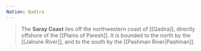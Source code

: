 ```yaml
---
Nation: Qadira
---
```


> The **Saray Coast** lies off the northwestern coast of [[Qadira]], directly offshore of the [[Plains of Paresh]]. It is bounded to the north by the [[Jalrune River]], and to the south by the [[Pashman River|Pashman]].








